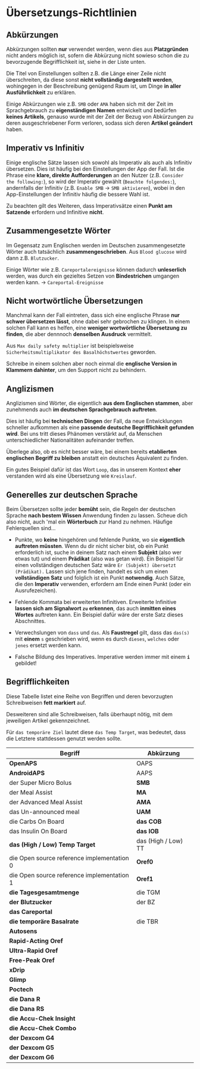 # Übersetzungs-Richtlinien
## Abkürzungen
Abkürzungen sollten **nur** verwendet werden, wenn dies aus **Platzgründen** nicht anders möglich ist,
sofern die Abkürzung nicht sowieso schon die zu bevorzugende Begrifflichkeit ist, siehe in der Liste unten.

Die Titel von Einstellungen sollten z.B. die Länge einer Zeile nicht überschreiten,
da diese sonst **nicht vollständig dargestellt werden**, wohingegen in der Beschreibung
genügend Raum ist, um Dinge **in aller Ausführlichkeit** zu erklären.

Einige Abkürzungen wie z.B. `SMB` oder `AMA` haben sich mit der Zeit im Sprachgebrauch
zu **eigenständigen Namen** entwickelt und bedürfen **keines Artikels**,
genauso wurde mit der Zeit der Bezug von Abkürzungen zu deren ausgeschriebener Form verloren,
sodass sich deren **Artikel geändert** haben.

## Imperativ vs Infinitiv
Einige englische Sätze lassen sich sowohl als Imperativ als auch als Infinitiv übersetzen.
Dies ist häufig bei den Einstellungen der App der Fall.
Ist die Phrase eine **klare, direkte Aufforderungen** an den Nutzer (z.B. `Consider the following:`),
so wird der Imperativ gewählt (`Beachte folgendes:`), andernfalls der Infinitiv (z.B. `Enable SMB` -> `SMB aktivieren`),
wobei in den App-Einstellungen der Infinitiv häufig die bessere Wahl ist.

Zu beachten gilt des Weiteren, dass Imperativsätze einen **Punkt am Satzende** erfordern und Infinitive **nicht**.

## Zusammengesetzte Wörter
Im Gegensatz zum Englischen werden im Deutschen zusammengesetzte Wörter auch tatsächlich **zusammengeschrieben**.
Aus `Blood glucose` wird dann z.B. `Blutzucker`.

Einige Wörter wie z.B. `Careportalereignisse` können
dadurch **unleserlich** werden, was durch ein gezieltes Setzen von **Bindestrichen** umgangen werden kann. -> `Careportal-Ereignisse`

## Nicht wortwörtliche Übersetzungen
Manchmal kann der Fall eintreten, dass sich eine englische Phrase **nur schwer übersetzen lässt**,
ohne dabei sehr gebrochen zu klingen. In einem solchen Fall kann es helfen,
eine **weniger wortwörtliche Übersetzung zu finden**, die aber dennnoch **denselben Ausdruck** vermittelt.

Aus `Max daily safety multiplier` ist beispielsweise `Sicherheitsmultiplikator des Basalhöchstwertes` geworden.

Schreibe in einem solchen aber noch einmal die **englische Version in Klammern dahinter**, um den Support nicht zu behindern.

## Anglizismen
Anglizismen sind Wörter, die eigentlich **aus dem Englischen stammen**, aber zunehmends auch **im deutschen Sprachgebrauch auftreten**.

Dies ist häufig bei **technischen Dingen** der Fall, da neue Entwicklungen schneller aufkommen als eine **passende deutsche Begrifflichkeit gefunden wird**.
Bei uns tritt dieses Phänomen verstärkt auf, da Menschen unterschiedlicher Nationalitäten aufeinander treffen.

Überlege also, ob es nicht besser wäre, bei einem bereits **etablierten englischen Begriff zu bleiben**
anstatt ein deutsches Äquivalent zu finden.

Ein gutes Beispiel dafür ist das Wort `Loop`, das in unserem Kontext **eher** verstanden wird als eine Übersetzung wie `Kreislauf`.

## Generelles zur deutschen Sprache
Beim Übersetzen sollte jeder **bemüht** sein, die Regeln der deutschen Sprache **nach bestem Wissen** Anwendung finden zu lassen.
Scheue dich also nicht, auch 'mal ein **Wörterbuch** zur Hand zu nehmen.
Häufige Fehlerquellen sind...

* Punkte, wo **keine** hingehören und fehlende Punkte, wo sie **eigentlich auftreten müssten**.
Wenn du dir nicht sicher bist, ob ein Punkt erforderlich ist, suche in deinem Satz nach einem **Subjekt** (also wer etwas tut)
und einem **Prädikat** (also was getan wird). Ein Beispiel für einen vollständigen deutschen Satz wäre `Er (Subjekt) übersetzt (Prädikat).`
Lassen sich jene finden, handelt es sich um einen **vollständigen Satz** und folglich ist ein Punkt **notwendig**.
Auch Sätze, die den **Imperativ** verwenden, erfordern am Ende einen Punkt (oder ein Ausrufezeichen).

* Fehlende Kommata bei erweiterten Infinitiven. Erweiterte Infinitive **lassen sich am Signalwort `zu` erkennen**,
das auch **inmitten eines Wortes** auftreten kann. Ein Beispiel dafür wäre der erste Satz dieses Abschnittes.

* Verwechslungen von `dass` und `das`. Als **Faustregel** gilt, dass das `das(s)` mit **einem** `s` geschrieben wird,
wenn es durch `dieses`, `welches` oder `jenes` ersetzt werden kann.

* Falsche Bildung des Imperatives. Imperative werden immer mit einem **`i`** gebildet!

## Begrifflichkeiten
Diese Tabelle listet eine Reihe von Begriffen und deren bevorzugten Schreibweisen **fett markiert** auf.

Desweiteren sind alle Schreibweisen, falls überhaupt nötig, mit dem jeweiligen Artikel gekennzeichnet.

Für `das temporäre Ziel` lautet diese `das Temp Target`, was bedeutet, dass die Letztere stattdessen genutzt werden sollte.

| Begriff                                    	| Abkürzung           	|
|--------------------------------------------	|---------------------	|
| **OpenAPS**                                	| OAPS                	|
| **AndroidAPS**                             	| AAPS                	|
| der Super Micro Bolus                      	| **SMB**             	|
| der Meal Assist                            	| **MA**              	|
| der Advanced Meal Assist                   	| **AMA**             	|
| das Un-announced meal                      	| **UAM**             	|
| die Carbs On Board                         	| **das COB**         	|
| das Insulin On Board                       	| **das IOB**         	|
| **das (High / Low) Temp Target**           	| das (High / Low) TT 	|
| die Open source reference implementation 0 	| **Oref0**           	|
| die Open source reference implementation 1 	| **Oref1**           	|
| **die Tagesgesamtmenge**                   	| die TGM             	|
| **der Blutzucker**                         	| der BZ              	|
| **das Careportal**                         	|                     	|
| **die temporäre Basalrate**                	| die TBR             	|
| **Autosens**                               	|                     	|
| **Rapid-Acting Oref**                      	|                     	|
| **Ultra-Rapid Oref**                       	|                     	|
| **Free-Peak Oref**                         	|                     	|
| **xDrip**                                  	|                     	|
| **Glimp**                                  	|                     	|
| **Poctech**                                	|                     	|
| **die Dana R**                             	|                     	|
| **die Dana RS**                            	|                     	|
| **die Accu-Chek Insight**                  	|                     	|
| **die Accu-Chek Combo**                    	|                     	|
| **der Dexcom G4**                          	|                     	|
| **der Dexcom G5**                          	|                     	|
| **der Dexcom G6**                          	|                     	|
